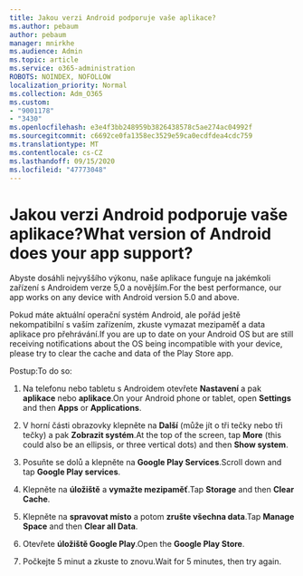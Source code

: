 ```yaml
---
title: Jakou verzi Android podporuje vaše aplikace?
ms.author: pebaum
author: pebaum
manager: mnirkhe
ms.audience: Admin
ms.topic: article
ms.service: o365-administration
ROBOTS: NOINDEX, NOFOLLOW
localization_priority: Normal
ms.collection: Adm_O365
ms.custom:
- "9001178"
- "3430"
ms.openlocfilehash: e3e4f3bb248959b3826438578c5ae274ac04992f
ms.sourcegitcommit: c6692ce0fa1358ec3529e59ca0ecdfdea4cdc759
ms.translationtype: MT
ms.contentlocale: cs-CZ
ms.lasthandoff: 09/15/2020
ms.locfileid: "47773048"
---
```

# <a name="what-version-of-android-does-your-app-support"></a><span data-ttu-id="622b0-102">Jakou verzi Android podporuje vaše aplikace?</span><span class="sxs-lookup"><span data-stu-id="622b0-102">What version of Android does your app support?</span></span>

<span data-ttu-id="622b0-103">Abyste dosáhli nejvyššího výkonu, naše aplikace funguje na jakémkoli zařízení s Androidem verze 5,0 a novějším.</span><span class="sxs-lookup"><span data-stu-id="622b0-103">For the best performance, our app works on any device with Android version 5.0 and above.</span></span>

<span data-ttu-id="622b0-104">Pokud máte aktuální operační systém Android, ale pořád ještě nekompatibilní s vaším zařízením, zkuste vymazat mezipaměť a data aplikace pro přehrávání.</span><span class="sxs-lookup"><span data-stu-id="622b0-104">If you are up to date on your Android OS but are still receiving notifications about the OS being incompatible with your device, please try to clear the cache and data of the Play Store app.</span></span>

<span data-ttu-id="622b0-105">Postup:</span><span class="sxs-lookup"><span data-stu-id="622b0-105">To do so:</span></span> 

1. <span data-ttu-id="622b0-106">Na telefonu nebo tabletu s Androidem otevřete **Nastavení** a pak **aplikace** nebo **aplikace**.</span><span class="sxs-lookup"><span data-stu-id="622b0-106">On your Android phone or tablet, open **Settings** and then **Apps** or **Applications**.</span></span>

2. <span data-ttu-id="622b0-107">V horní části obrazovky klepněte na **Další** (může jít o tři tečky nebo tři tečky) a pak **Zobrazit systém**.</span><span class="sxs-lookup"><span data-stu-id="622b0-107">At the top of the screen, tap **More** (this could also be an ellipsis, or three vertical dots) and then **Show system**.</span></span> 

3. <span data-ttu-id="622b0-108">Posuňte se dolů a klepněte na **Google Play Services**.</span><span class="sxs-lookup"><span data-stu-id="622b0-108">Scroll down and tap **Google Play services**.</span></span> 

4. <span data-ttu-id="622b0-109">Klepněte na **úložiště** a **vymažte mezipaměť**.</span><span class="sxs-lookup"><span data-stu-id="622b0-109">Tap **Storage** and then **Clear Cache**.</span></span> 

5. <span data-ttu-id="622b0-110">Klepněte na **spravovat místo** a potom **zrušte všechna data**.</span><span class="sxs-lookup"><span data-stu-id="622b0-110">Tap **Manage Space** and then **Clear all Data**.</span></span> 

6. <span data-ttu-id="622b0-111">Otevřete **úložiště Google Play**.</span><span class="sxs-lookup"><span data-stu-id="622b0-111">Open the **Google Play Store**.</span></span> 

7. <span data-ttu-id="622b0-112">Počkejte 5 minut a zkuste to znovu.</span><span class="sxs-lookup"><span data-stu-id="622b0-112">Wait for 5 minutes, then try again.</span></span> 